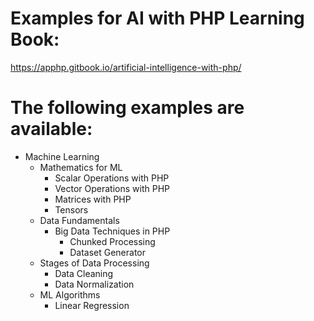 # Examples for AI with PHP Learning Book:
 https://apphp.gitbook.io/artificial-intelligence-with-php/

# The following examples are available:
- Machine Learning
  - Mathematics for ML
    - Scalar Operations with PHP
    - Vector Operations with PHP
    - Matrices with PHP
    - Tensors
  - Data Fundamentals
    - Big Data Techniques in PHP
      - Chunked Processing
      - Dataset Generator
  - Stages of Data Processing
    - Data Cleaning
    - Data Normalization
  - ML Algorithms
    - Linear Regression



